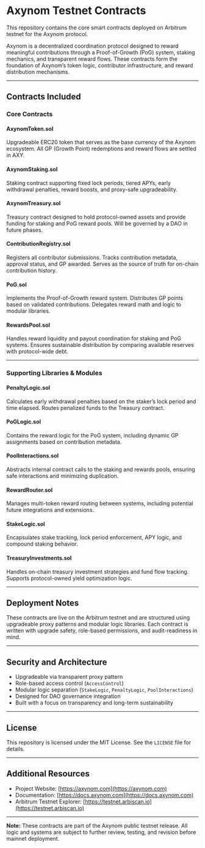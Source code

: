# Axynom Testnet Contracts

This repository contains the core smart contracts deployed on Arbitrum testnet for the Axynom protocol.

Axynom is a decentralized coordination protocol designed to reward meaningful contributions through a Proof-of-Growth (PoG) system, staking mechanics, and transparent reward flows. These contracts form the foundation of Axynom’s token logic, contributor infrastructure, and reward distribution mechanisms.

---

## Contracts Included

### Core Contracts

#### AxynomToken.sol  
Upgradeable ERC20 token that serves as the base currency of the Axynom ecosystem. All GP (Growth Point) redemptions and reward flows are settled in AXY.

#### AxynomStaking.sol  
Staking contract supporting fixed lock periods, tiered APYs, early withdrawal penalties, reward boosts, and proxy-safe upgradeability.

#### AxynomTreasury.sol  
Treasury contract designed to hold protocol-owned assets and provide funding for staking and PoG reward pools. Will be governed by a DAO in future phases.

#### ContributionRegistry.sol  
Registers all contributor submissions. Tracks contribution metadata, approval status, and GP awarded. Serves as the source of truth for on-chain contribution history.

#### PoG.sol  
Implements the Proof-of-Growth reward system. Distributes GP points based on validated contributions. Delegates reward math and logic to modular libraries.

#### RewardsPool.sol  
Handles reward liquidity and payout coordination for staking and PoG systems. Ensures sustainable distribution by comparing available reserves with protocol-wide debt.

---

### Supporting Libraries & Modules

#### PenaltyLogic.sol  
Calculates early withdrawal penalties based on the staker’s lock period and time elapsed. Routes penalized funds to the Treasury contract.

#### PoGLogic.sol  
Contains the reward logic for the PoG system, including dynamic GP assignments based on contribution metadata.

#### PoolInteractions.sol  
Abstracts internal contract calls to the staking and rewards pools, ensuring safe interactions and minimizing duplication.

#### RewardRouter.sol  
Manages multi-token reward routing between systems, including potential future integrations and extensions.

#### StakeLogic.sol  
Encapsulates stake tracking, lock period enforcement, APY logic, and compound staking behavior.

#### TreasuryInvestments.sol  
Handles on-chain treasury investment strategies and fund flow tracking. Supports protocol-owned yield optimization logic.

---

## Deployment Notes

These contracts are live on the Arbitrum testnet and are structured using upgradeable proxy patterns and modular logic libraries. Each contract is written with upgrade safety, role-based permissions, and audit-readiness in mind.

---

## Security and Architecture

- Upgradeable via transparent proxy pattern
- Role-based access control (`AccessControl`)
- Modular logic separation (`StakeLogic`, `PenaltyLogic`, `PoolInteractions`)
- Designed for DAO governance integration
- Built with a focus on transparency and long-term sustainability

---

## License

This repository is licensed under the MIT License. See the `LICENSE` file for details.

---

## Additional Resources

- Project Website: [https://axynom.com](https://axynom.com)
- Documentation: [https://docs.axynom.com](https://docs.axynom.com)
- Arbitrum Testnet Explorer: [https://testnet.arbiscan.io](https://testnet.arbiscan.io)

---

**Note:** These contracts are part of the Axynom public testnet release. All logic and systems are subject to further review, testing, and revision before mainnet deployment.
